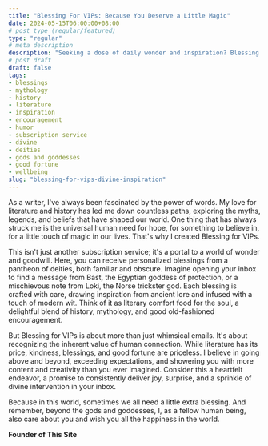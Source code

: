 ```yaml
---
title: "Blessing For VIPs: Because You Deserve a Little Magic"
date: 2024-05-15T06:00:00+08:00
# post type (regular/featured)
type: "regular"
# meta description
description: "Seeking a dose of daily wonder and inspiration? Blessing for VIPs offers unique, personalized blessings from a diverse pantheon of deities, delivered straight to your inbox. Experience a delightful blend of history, mythology, and encouragement, crafted with literary flair and a touch of modern wit. Join us for a journey of joy, surprise, and divine intervention!"
# post draft
draft: false
tags:
- blessings
- mythology
- history
- literature
- inspiration
- encouragement
- humor
- subscription service
- divine
- deities
- gods and goddesses
- good fortune
- wellbeing
slug: "blessing-for-vips-divine-inspiration"
---
```


As a writer, I've always been fascinated by the power of words.  My love for literature and history has led me down countless paths, exploring the myths, legends, and beliefs that have shaped our world. One thing that has always struck me is the universal human need for hope, for something to believe in, for a little touch of magic in our lives. That's why I created Blessing for VIPs.

This isn't just another subscription service; it's a portal to a world of wonder and goodwill. Here, you can receive personalized blessings from a pantheon of deities, both familiar and obscure. Imagine opening your inbox to find a message from Bast, the Egyptian goddess of protection, or a mischievous note from Loki, the Norse trickster god. Each blessing is crafted with care, drawing inspiration from ancient lore and infused with a touch of modern wit.  Think of it as literary comfort food for the soul, a delightful blend of history, mythology, and good old-fashioned encouragement.

But Blessing for VIPs is about more than just whimsical emails. It's about recognizing the inherent value of human connection. While literature has its price,  kindness, blessings, and good fortune are priceless.  I believe in going above and beyond, exceeding expectations, and showering you with more content and creativity than you ever imagined.  Consider this a heartfelt endeavor, a promise to consistently deliver joy, surprise, and a sprinkle of divine intervention in your inbox. 

Because in this world, sometimes we all need a little extra blessing. And remember, beyond the gods and goddesses, I, as a fellow human being, also care about you and wish you all the happiness in the world.

**Founder of This Site**